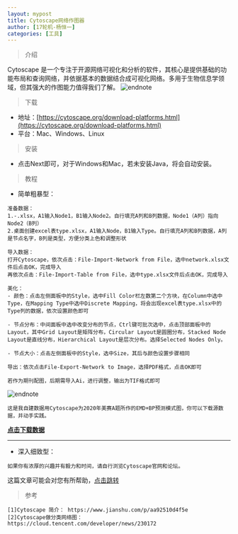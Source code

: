 ```yaml
---
layout: mypost
title: Cytoscape网络作图器
author: [17轮机-杨恒一]
categories: [工具]
---
```

> 介绍

Cytoscape 是一个专注于开源网络可视化和分析的软件，其核心是提供基础的功能布局和查询网络，并依据基本的数据结合成可视化网络。多用于生物信息学领域，但其强大的作图能力值得我们了解。
![endnote](https://i.loli.net/2020/03/05/lhCB1L8Q6axbJjr.png)

>下载

- 地址：[https://cytoscape.org/download-platforms.html](https://cytoscape.org/download-platforms.html)
- 平台：Mac、Windows、Linux

>安装

- 点击Next即可，对于Windows和Mac，若未安装Java，将会自动安装。

>教程


- 简单粗暴型：

```
准备数据：
1.-.xlsx，A1输入Node1，B1输入Node2。自行填充A列和B列数据，Node1（A列）指向Node2（B列）
2.桌面创建excel表type.xlsx，A1输入Node，B1输入Type。自行填充A列和B列数据，A列是节点名字，B列是类型，方便分类上色和调整形状

导入数据：
打开Cytoscape，依次点击：File-Import-Network from File，选中network.xlsx文件后点击OK，完成导入
再依次点击：File-Import-Table from File，选中type.xlsx文件后点击OK，完成导入

美化：
- 颜色：点击左侧面板中的Style，选中Fill Color栏左数第二个方块，在Column中选中Type，在Mapping Type中选中Discrete Mapping，将会出现excel表type.xlsx中的Type列的数据，依次设置颜色即可

- 节点分布：中间面板中选中改变分布的节点，Ctrl键可批次选中，点击顶部面板中的Layout，其中Grid Layout是矩阵分布，Circular Layout是圆圈分布，Stacked Node Layout是直线分布，Hierarchical Layout是层次分布。选择Selected Nodes Only。

- 节点大小：点击左侧面板中的Style，选中Size，其后与颜色设置步骤相同

导出：依次点击File-Export-Network to Image，选择PDF格式，点击OK即可

若作为期刊配图，后期需导入Ai，进行调整，输出为TIF格式即可

```
![endnote](https://i.loli.net/2020/03/05/sSCj5ycF2W7eGuk.png)

```
这是我自建数据用Cytoscape为2020年美赛A题所作的EMD+BP预测模式图，你可以下载源数据，并动手实践。
```
**[点击下载数据](https://zhuifengyi.coding.net/p/MESC_doc/d/MESC_doc/git/blob/master/Cytoscape%E5%AE%9E%E8%B7%B5%E6%95%B0%E6%8D%AE.zip)**

---

- 深入细致型：

```
如果你有浓厚的兴趣并有毅力和时间，请自行浏览Cytoscape官网和论坛。
```
这篇文章可能会对您有所帮助，[点击跳转](https://www.jianshu.com/p/5a790c223dee)


> 参考

```
[1]Cytoscape 简介： https://www.jianshu.com/p/aa92510d4f5e
[2]Cytoscape做分类网络图： https://cloud.tencent.com/developer/news/230172
```


